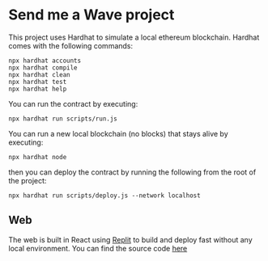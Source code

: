 # Send me a Wave project

This project uses Hardhat to simulate a local ethereum blockchain. Hardhat comes with the following commands:

```shell
npx hardhat accounts
npx hardhat compile
npx hardhat clean
npx hardhat test
npx hardhat help
```

You can run the contract by executing:

```shell
npx hardhat run scripts/run.js
```

You can run a new local blockchain (no blocks) that stays alive by executing:

```shell
npx hardhat node
```

then you can deploy the contract by running the following from the root of the project:

```shell
npx hardhat run scripts/deploy.js --network localhost
```

## Web

The web is built in React using [Replit](https://replit.com/) to build and deploy fast without any local environment. You can find the source code [here](./web)
